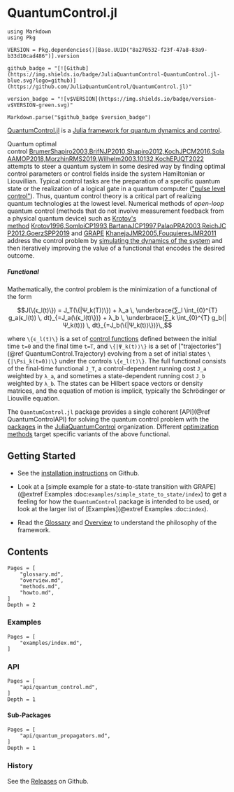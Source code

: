 # QuantumControl.jl

```@eval
using Markdown
using Pkg

VERSION = Pkg.dependencies()[Base.UUID("8a270532-f23f-47a8-83a9-b33d10cad486")].version

github_badge = "[![Github](https://img.shields.io/badge/JuliaQuantumControl-QuantumControl.jl-blue.svg?logo=github)](https://github.com/JuliaQuantumControl/QuantumControl.jl)"

version_badge = "![v$VERSION](https://img.shields.io/badge/version-v$VERSION-green.svg)"

Markdown.parse("$github_badge $version_badge")
```

[QuantumControl.jl](https://github.com/JuliaQuantumControl/QuantumControl.jl) is a [Julia framework for quantum dynamics and control](https://github.com/JuliaQuantumControl).

Quantum optimal control [BrumerShapiro2003,BrifNJP2010,Shapiro2012,KochJPCM2016,SolaAAMOP2018,MorzhinRMS2019,Wilhelm2003.10132,KochEPJQT2022](@cite) attempts to steer a quantum system in some desired way by finding optimal control parameters or control fields inside the system Hamiltonian or Liouvillian. Typical control tasks are the preparation of a specific quantum state or the realization of a logical gate in a quantum computer (["pulse level control"](https://arxiv.org/abs/2004.06755)). Thus, quantum control theory is a critical part of realizing quantum technologies at the lowest level. Numerical methods of *open-loop* quantum control (methods that do not involve measurement feedback from a physical quantum device) such as [Krotov's method](https://github.com/JuliaQuantumControl/Krotov.jl) [Krotov1996,SomloiCP1993,BartanaJCP1997,PalaoPRA2003,ReichJCP2012,GoerzSPP2019](@cite) and [GRAPE](https://github.com/JuliaQuantumControl/GRAPE.jl) [KhanejaJMR2005,FouquieresJMR2011](@cite) address the control problem by [simulating the dynamics of the system](https://github.com/JuliaQuantumControl/QuantumPropagators.jl) and then iteratively improving the value of a functional that encodes the desired outcome.


##### Functional

Mathematically, the control problem is the minimization of a functional of the form

```math
J(\{ϵ_l(t)\})
    = J_T(\{|Ψ_k(T)⟩\})
    + λ_a \, \underbrace{∑_l \int_{0}^{T} g_a(ϵ_l(t)) \, dt}_{=J_a(\{ϵ_l(t)\})}
    + λ_b \, \underbrace{∑_k \int_{0}^{T} g_b(|Ψ_k(t)⟩) \, dt}_{=J_b(\{|Ψ_k(t)⟩\})}\,,
```

where ``\{ϵ_l(t)\}`` is a set of [control functions](@ref "Control Function") defined between the initial time ``t=0`` and the final time ``t=T``, and ``\{|Ψ_k(t)⟩\}`` is a set of ["trajectories"](@ref QuantumControl.Trajectory) evolving from a set of initial states ``\{|\Psi_k(t=0)⟩\}`` under the controls ``\{ϵ_l(t)\}``. The full functional consists of the final-time functional ``J_T``, a control-dependent running cost ``J_a`` weighted by ``λ_a``, and sometimes a state-dependent running cost ``J_b`` weighted by ``λ_b``. The states can be Hilbert space vectors or density matrices, and the equation of motion is implicit, typically the Schrödinger or Liouville equation.

The `QuantumControl.jl` package provides a single coherent [API](@ref QuantumControlAPI) for solving the quantum control problem with the [packages](https://github.com/JuliaQuantumControl#packages) in the [JuliaQuantumControl](https://github.com/JuliaQuantumControl) organization. Different [optimization methods](@ref "Control Methods") target specific variants of the above functional.


## Getting Started

* See the [installation instructions](https://github.com/JuliaQuantumControl/QuantumControl.jl#installation) on Github.

* Look at a [simple example for a state-to-state transition with GRAPE](@extref Examples :doc:`examples/simple_state_to_state/index`) to get a feeling for how the `QuantumControl` package is intended to be used, or look at the larger list of [Examples](@extref Examples :doc:`index`).

* Read the [Glossary](@ref) and [Overview](@ref) to understand the philosophy of the framework.

## Contents

```@contents
Pages = [
    "glossary.md",
    "overview.md",
    "methods.md",
    "howto.md",
]
Depth = 2
```

### Examples

```@contents
Pages = [
    "examples/index.md",
]
```

### API

```@contents
Pages = [
    "api/quantum_control.md",
]
Depth = 1
```

#### Sub-Packages

```@contents
Pages = [
    "api/quantum_propagators.md",
]
Depth = 1
```

### History

See the [Releases](https://github.com/JuliaQuantumControl/QuantumControl.jl/releases) on Github.

